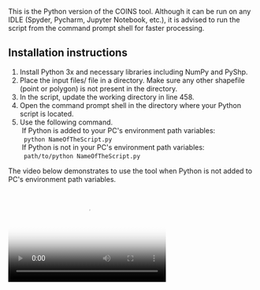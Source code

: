 This is the Python version of the COINS tool. Although it can be run on any IDLE (Spyder, Pycharm, Jupyter Notebook, etc.), it is advised to run the script from the command prompt shell for faster processing.<br/>

## Installation instructions
1. Install Python 3x and necessary libraries including NumPy and PyShp.<br/>
2. Place the input files/ file in a directory. Make sure any other shapefile (point or polygon) is not present in the directory.<br/>
3. In the script, update the working directory in line 458.<br/>
4. Open the command prompt shell in the directory where your Python script is located.<br/>
5. Use the following command.<br/>
&nbsp;If Python is added to your PC's environment path variables:<br/>
&nbsp;&nbsp;`python NameOfTheScript.py`<br/>
&nbsp;If Python is not in your PC's environment path variables:<br/>
&nbsp;&nbsp;`path/to/python NameOfTheScript.py`<br/>

The video below demonstrates to use the tool when Python is not added to PC's environment path variables.<br/>
<video src=../Images/PythonToolVideo.mp4 poster=../Images/PythonToolVideo.gif width="320" height="200" controls preload></video>


